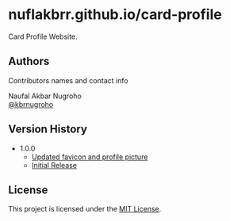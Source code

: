# nuflakbrr.github.io/card-profile

Card Profile Website.

## Authors

Contributors names and contact info

Naufal Akbar Nugroho  
[@kbrnugroho](https://instagram.com/kbrnugroho)

## Version History

- 1.0.0
  - [Updated favicon and profile picture](CHANGELOG.md)
  - [Initial Release](CHANGELOG.md)

## License

This project is licensed under the [MIT License](LICENSE).
